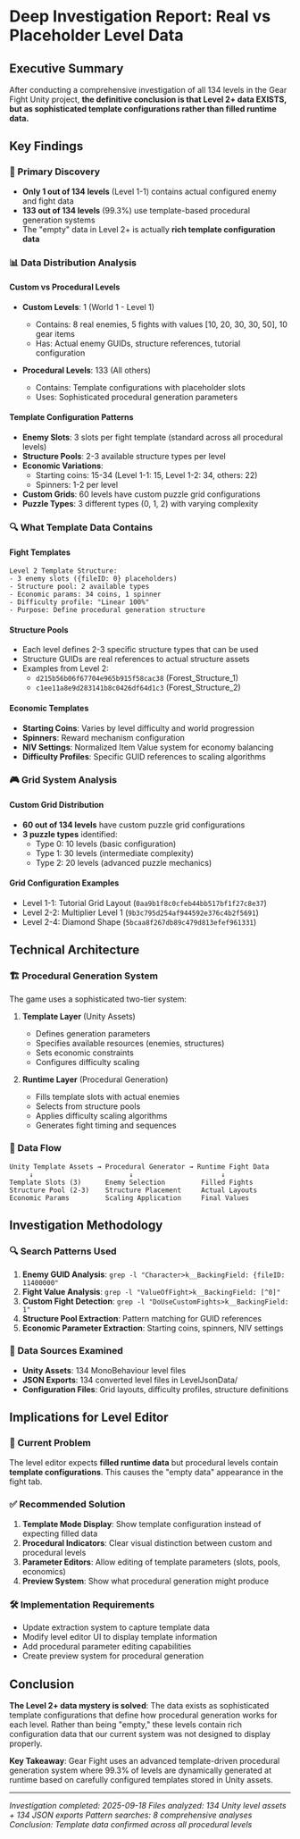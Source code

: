 # Deep Investigation Report: Real vs Placeholder Level Data

## Executive Summary

After conducting a comprehensive investigation of all 134 levels in the Gear Fight Unity project, **the definitive conclusion is that Level 2+ data EXISTS, but as sophisticated template configurations rather than filled runtime data.**

## Key Findings

### 🎯 Primary Discovery
- **Only 1 out of 134 levels** (Level 1-1) contains actual configured enemy and fight data
- **133 out of 134 levels** (99.3%) use template-based procedural generation systems
- The "empty" data in Level 2+ is actually **rich template configuration data**

### 📊 Data Distribution Analysis

#### Custom vs Procedural Levels
- **Custom Levels**: 1 (World 1 - Level 1)
  - Contains: 8 real enemies, 5 fights with values [10, 20, 30, 30, 50], 10 gear items
  - Has: Actual enemy GUIDs, structure references, tutorial configuration

- **Procedural Levels**: 133 (All others)
  - Contains: Template configurations with placeholder slots
  - Uses: Sophisticated procedural generation parameters

#### Template Configuration Patterns
- **Enemy Slots**: 3 slots per fight template (standard across all procedural levels)
- **Structure Pools**: 2-3 available structure types per level
- **Economic Variations**:
  - Starting coins: 15-34 (Level 1-1: 15, Level 1-2: 34, others: 22)
  - Spinners: 1-2 per level
- **Custom Grids**: 60 levels have custom puzzle grid configurations
- **Puzzle Types**: 3 different types (0, 1, 2) with varying complexity

### 🔍 What Template Data Contains

#### Fight Templates
```
Level 2 Template Structure:
- 3 enemy slots ({fileID: 0} placeholders)
- Structure pool: 2 available types
- Economic params: 34 coins, 1 spinner
- Difficulty profile: "Linear 100%"
- Purpose: Define procedural generation structure
```

#### Structure Pools
- Each level defines 2-3 specific structure types that can be used
- Structure GUIDs are real references to actual structure assets
- Examples from Level 2:
  - `d215b56b06f67704e965b915f58cac38` (Forest_Structure_1)
  - `c1ee11a8e9d283141b8c0426df64d1c3` (Forest_Structure_2)

#### Economic Templates
- **Starting Coins**: Varies by level difficulty and world progression
- **Spinners**: Reward mechanism configuration
- **NIV Settings**: Normalized Item Value system for economy balancing
- **Difficulty Profiles**: Specific GUID references to scaling algorithms

### 🎮 Grid System Analysis

#### Custom Grid Distribution
- **60 out of 134 levels** have custom puzzle grid configurations
- **3 puzzle types** identified:
  - Type 0: 10 levels (basic configuration)
  - Type 1: 30 levels (intermediate complexity)
  - Type 2: 20 levels (advanced puzzle mechanics)

#### Grid Configuration Examples
- Level 1-1: Tutorial Grid Layout (`0aa9b1f8c0cfeb44bb517bf1f27c8e37`)
- Level 2-2: Multiplier Level 1 (`9b3c795d254af944592e376c4b2f5691`)
- Level 2-4: Diamond Shape (`5bcaa8f267db89c479d813efef961331`)

## Technical Architecture

### 🏗️ Procedural Generation System
The game uses a sophisticated two-tier system:

1. **Template Layer** (Unity Assets)
   - Defines generation parameters
   - Specifies available resources (enemies, structures)
   - Sets economic constraints
   - Configures difficulty scaling

2. **Runtime Layer** (Procedural Generation)
   - Fills template slots with actual enemies
   - Selects from structure pools
   - Applies difficulty scaling algorithms
   - Generates fight timing and sequences

### 🔧 Data Flow
```
Unity Template Assets → Procedural Generator → Runtime Fight Data
     ↓                        ↓                      ↓
Template Slots (3)      Enemy Selection         Filled Fights
Structure Pool (2-3)    Structure Placement     Actual Layouts
Economic Params         Scaling Application     Final Values
```

## Investigation Methodology

### 🔍 Search Patterns Used
1. **Enemy GUID Analysis**: `grep -l "Character>k__BackingField: {fileID: 11400000"`
2. **Fight Value Analysis**: `grep -l "ValueOfFight>k__BackingField: [^0]"`
3. **Custom Fight Detection**: `grep -l "DoUseCustomFights>k__BackingField: 1"`
4. **Structure Pool Extraction**: Pattern matching for GUID references
5. **Economic Parameter Extraction**: Starting coins, spinners, NIV settings

### 📂 Data Sources Examined
- **Unity Assets**: 134 MonoBehaviour level files
- **JSON Exports**: 134 converted level files in LevelJsonData/
- **Configuration Files**: Grid layouts, difficulty profiles, structure definitions

## Implications for Level Editor

### 🚨 Current Problem
The level editor expects **filled runtime data** but procedural levels contain **template configurations**. This causes the "empty data" appearance in the fight tab.

### ✅ Recommended Solution
1. **Template Mode Display**: Show template configuration instead of expecting filled data
2. **Procedural Indicators**: Clear visual distinction between custom and procedural levels
3. **Parameter Editors**: Allow editing of template parameters (slots, pools, economics)
4. **Preview System**: Show what procedural generation might produce

### 🛠️ Implementation Requirements
- Update extraction system to capture template data
- Modify level editor UI to display template information
- Add procedural parameter editing capabilities
- Create preview system for procedural generation

## Conclusion

**The Level 2+ data mystery is solved**: The data exists as sophisticated template configurations that define how procedural generation works for each level. Rather than being "empty," these levels contain rich configuration data that our current system was not designed to display properly.

**Key Takeaway**: Gear Fight uses an advanced template-driven procedural generation system where 99.3% of levels are dynamically generated at runtime based on carefully configured templates stored in Unity assets.

---

*Investigation completed: 2025-09-18*
*Files analyzed: 134 Unity level assets + 134 JSON exports*
*Pattern searches: 8 comprehensive analyses*
*Conclusion: Template data confirmed across all procedural levels*
